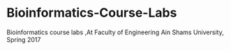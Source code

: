 # Bioinformatics-Course-Labs 
Bioinformatics course labs ,At Faculty of Engineering Ain Shams University, Spring 2017


